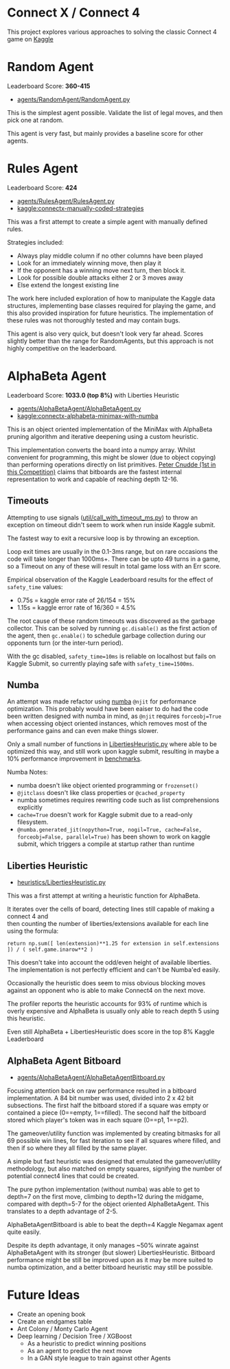# Connect X / Connect 4

This project explores various approaches to solving the classic Connect 4 game on [Kaggle](https://www.kaggle.com/c/connectx)



# Random Agent

Leaderboard Score: **360-415**
- [agents/RandomAgent/RandomAgent.py](agents/RandomAgent/RandomAgent.py)

This is the simplest agent possible. Validate the list of legal moves, and then pick one at random. 

This agent is very fast, but mainly provides a baseline score for other agents.




# Rules Agent 
Leaderboard Score: **424**

- [agents/RulesAgent/RulesAgent.py](agents/RulesAgent/RulesAgent.py)
- [kaggle:connectx-manually-coded-strategies](https://www.kaggle.com/jamesmcguigan/connectx-manually-coded-strategies?scriptVersionId=35203084)

This was a first attempt to create a simple agent with manually defined rules.

Strategies included:
- Always play middle column if no other columns have been played
- Look for an immediately winning move, then play it
- If the opponent has a winning move next turn, then block it.
- Look for possible double attacks either 2 or 3 moves away
- Else extend the longest existing line
 
The work here included exploration of how to manipulate the Kaggle data structures, 
implementing base classes required for playing the game, and this also provided inspiration for future heuristics.
The implementation of these rules was not thoroughly tested and may contain bugs. 

This agent is also very quick, but doesn't look very far ahead. 
Scores slightly better than the range for RandomAgents, 
but this approach is not highly competitive on the leaderboard.



# AlphaBeta Agent 
Leaderboard Score: **1033.0 (top 8%)** with Liberties Heuristic

- [agents/AlphaBetaAgent/AlphaBetaAgent.py](agents/AlphaBetaAgent/AlphaBetaAgent.py)
- [kaggle:connectx-alphabeta-minimax-with-numba](https://www.kaggle.com/jamesmcguigan/connectx-alphabeta-minimax-with-numba)

This is an object oriented implementation of the MiniMax with AlphaBeta pruning algorithm and iterative deepening 
using a custom heuristic.

This implementation converts the board into a numpy array. 
Whilst convenient for programming, this might be slower (due to object copying) than performing operations 
directly on list primitives. [Peter Cnudde (1st in this Competition)](https://www.kaggle.com/c/connectx/discussion/158190)
claims that bitboards are the fastest internal representation to work and capable of reaching depth 12-16.

## Timeouts

Attempting to use signals ([util/call_with_timeout_ms.py](util/call_with_timeout_ms.py)) 
to throw an exception on timeout didn't seem to work when run inside Kaggle submit. 

The fastest way to exit a recursive loop is by throwing an exception. 

Loop exit times are usually in the 0.1-3ms range, but on rare occasions the code will take longer than 1000ms+.
There can be upto 49 turns in a game, so a Timeout on any of these will result in total game loss with an Err score.

Empirical observation of the Kaggle Leaderboard results for the effect of `safety_time` values:
- 0.75s = kaggle error rate of 26/154 = 15% 
- 1.15s = kaggle error rate of 16/360 = 4.5% 

The root cause of these random timeouts was discovered as the garbage collector. This can be solved
by running `gc.disable()` as the first action of the agent, then `gc.enable()` to schedule garbage collection
during our opponents turn (or the inter-turn period). 

With the gc disabled, `safety_time=10ms` is reliable on localhost but fails on Kaggle Submit, 
so currently playing safe with `safety_time=1500ms`.


## Numba 

An attempt was made refactor using [numba](https://numba.pydata.org/) `@njit` for performance optimization. 
This probably would have been eaiser to do had the code been written designed with numba in mind, as `@njit`
requires `forceobj=True` when accessing object oriented instances, which removes most of the performance gains 
and can even make things slower.

Only a small number of functions in [LibertiesHeuristic.py](heuristics/LibertiesHeuristic.py) where 
able to be optimized this way, and still work upon kaggle submit, resulting in maybe a 10% performance improvement
in [benchmarks](agents/AlphaBetaAgent/AlphaBetaAgent.benchmark.py). 

Numba Notes:
- numba doesn't like object oriented programming or `frozenset()`
- `@jitclass` doesn't like class properties or `@cached_property`
- numba sometimes requires rewriting code such as list comprehensions explicitly 
- `cache=True` doesn't work for Kaggle submit due to a read-only filesystem. 
- `@numba.generated_jit(nopython=True, nogil=True, cache=False, forceobj=False, parallel=True)` 
has been shown to work on kaggle submit, which triggers a compile at startup rather than runtime


## Liberties Heuristic
- [heuristics/LibertiesHeuristic.py](heuristics/LibertiesHeuristic.py)

This was a first attempt at writing a heuristic function for AlphaBeta.

It iterates over the cells of board, detecting lines still capable of making a connect 4 and  
then counting the number of liberties/extensions available for each line using the formula:
```
return np.sum([ len(extension)**1.25 for extension in self.extensions ]) / ( self.game.inarow**2 )
```

This doesn't take into account the odd/even height of available liberties. 
The implementation is not perfectly efficient and can't be Numba'ed easily. 

Occasionally the heuristic does seem to miss obvious blocking moves against an opponent who is able to make 
Connect4 on the next move.

The profiler reports the heuristic accounts for 93% of runtime which is overly expensive and AlphaBeta 
is usually only able to reach depth 5 using this heuristic.

Even still AlphaBeta + LibertiesHeuristic does score in the top 8% Kaggle Leaderboard

## AlphaBeta Agent Bitboard

- [agents/AlphaBetaAgent/AlphaBetaAgentBitboard.py](agents/AlphaBetaAgent/AlphaBetaAgentBitboard.py)

Focusing attention back on raw performance resulted in a bitboard implementation. 
A 84 bit number was used, divided into 2 x 42 bit subsections. 
The first half the bitboard stored if a square was empty or contained a piece (0==empty, 1==filled).
The second half the bitboard stored which player's token was in each square (0==p1, 1==p2).

The gameover/utility function was implemented by creating bitmasks for all 69 possible win lines,
for fast iteration to see if all squares where filled, and then if so where they all filled by the same player. 

A simple but fast heuristic was designed that emulated the gameover/utility methodology, 
but also matched on empty squares, signifying the number of potential connect4 lines that could be created.

The pure python implementation (without numba) was able to get to depth=7 on the first move, 
climbing to depth=12 during the midgame, compared with depth=5-7 for the object oriented 
AlphaBetaAgent. This translates to a depth advantage of 2-5.

AlphaBetaAgentBitboard is able to beat the depth=4 Kaggle Negamax agent quite easily. 

Despite its depth advantage, it only manages ~50% winrate against AlphaBetaAgent with its stronger (but slower) 
LibertiesHeuristic. Bitboard performance might be still be improved upon as it may be more suited to numba optimization,
and a better bitboard heuristic may still be possible.


# Future Ideas
- Create an opening book
- Create an endgames table
- Ant Colony / Monty Carlo Agent
- Deep learning / Decision Tree / XGBoost 
  - As a heuristic to predict winning positions
  - As an agent to predict the next move
  - In a GAN style league to train against other Agents
